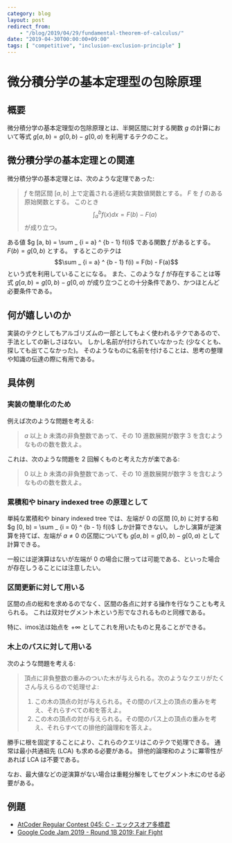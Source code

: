 ```yaml
---
category: blog
layout: post
redirect_from:
    - "/blog/2019/04/29/fundamental-theorem-of-calculus/"
date: "2019-04-30T00:00:00+09:00"
tags: [ "competitive", "inclusion-exclusion-principle" ]
---
```


# 微分積分学の基本定理型の包除原理

## 概要

微分積分学の基本定理型の包除原理とは、半開区間に対する関数 $g$ の計算において等式 $g [a, b) = g [0, b) - g [0, a)$ を利用するテクのこと。

## 微分積分学の基本定理との関連

微分積分学の基本定理とは、次のような定理であった:

>   $f$ を閉区間 $[a, b]$ 上で定義される連続な実数値関数とする。
    $F$ を $f$ のある原始関数とする。
    このとき $$\int _ a ^ b f(x) dx = F(b) - F(a)$$ が成り立つ。

ある値 $g [a, b) = \sum _ {i = a} ^ {b - 1} f(i)$ である関数 $f$ があるとする。
$F(b) = g [0, b)$ とする。
するとこのテクは $$\sum _ {i = a} ^ {b - 1} f(i) = F(b) - F(a)$$ という式を利用していることになる。
また、このような $f$ が存在することは等式 $g [a, b) = g [0, b) - g [0, a)$ が成り立つことの十分条件であり、かつほとんど必要条件である。

## 何が嬉しいのか

実装のテクとしてもアルゴリズムの一部としてもよく使われるテクであるので、手法としての新しさはない。
しかし名前が付けられていなかった (少なくとも、探しても出てこなかった)。
そのようなものに名前を付けることは、思考の整理や知識の伝達の際に有用である。

## 具体例

### 実装の簡単化のため

例えば次のような問題を考える:

>   $a$ 以上 $b$ 未満の非負整数であって、その $10$ 進数展開が数字 $3$ を含むようなものの数を数えよ。

これは、次のような問題を $2$ 回解くものと考えた方が楽である:

>   $0$ 以上 $b$ 未満の非負整数であって、その $10$ 進数展開が数字 $3$ を含むようなものの数を数えよ。

### 累積和や binary indexed tree の原理として

単純な累積和や binary indexed tree では、左端が $0$ の区間 $[0, b)$ に対する和 $g [0, b) = \sum _ {i = 0} ^ {b - 1} f(i)$ しか計算できない。
しかし演算が逆演算を持てば、左端が $a \ne 0$ の区間についても $g [a, b) = g [0, b) - g [0, a)$ として計算できる。

一般には逆演算はないが左端が $0$ の場合に限っては可能である、といった場合が存在しうることには注意したい。

### 区間更新に対して用いる

区間の点の総和を求めるのでなく、区間の各点に対する操作を行なうことも考えられる。
これは双対セグメント木という形でなされるものと同様である。

特に、imos法は始点を $+ \infty$ としてこれを用いたものと見ることができる。

### 木上のパスに対して用いる

次のような問題を考える:

>   頂点に非負整数の重みのついた木が与えられる。次のようなクエリがたくさん与えらるので処理せよ:
>
>   1.  この木の頂点の対が与えられる。その間のパス上の頂点の重みを考え、それらすべての和を答えよ。
>   2.  この木の頂点の対が与えられる。その間のパス上の頂点の重みを考え、それらすべての排他的論理和を答えよ。

勝手に根を固定することにより、これらのクエリはこのテクで処理できる。
通常は最小共通祖先 (LCA) も求める必要がある。
排他的論理和のように冪零性があれば LCA は不要である。

なお、最大値などの逆演算がない場合は重軽分解をしてセグメント木にのせる必要がある。

## 例題

-   [AtCoder Regular Contest 045: C - エックスオア多橋君](https://atcoder.jp/contests/arc045/tasks/arc045_c)
-   [Google Code Jam 2019 - Round 1B 2019: Fair Fight](https://codingcompetitions.withgoogle.com/codejam/round/0000000000051706/0000000000122838)
